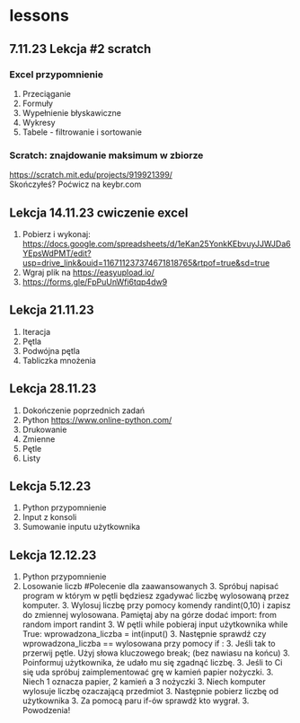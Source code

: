 # lessons

## 7.11.23 Lekcja #2 scratch

### Excel przypomnienie
1. Przeciąganie
1. Formuły
1. Wypełnienie błyskawiczne
1. Wykresy
1. Tabele - filtrowanie i sortowanie

### Scratch: znajdowanie maksimum w zbiorze
https://scratch.mit.edu/projects/919921399/  
Skończyłeś? Poćwicz na keybr.com

## Lekcja 14.11.23 cwiczenie excel
1. Pobierz i wykonaj: https://docs.google.com/spreadsheets/d/1eKan25YonkKEbvuyJJWJDa6YEpsWdPMT/edit?usp=drive_link&ouid=116711237374671818765&rtpof=true&sd=true
2. Wgraj plik na https://easyupload.io/
3. https://forms.gle/FpPuUnWfi6tqp4dw9

## Lekcja 21.11.23
1. Iteracja
2. Pętla
3. Podwójna pętla
4. Tabliczka mnożenia

## Lekcja 28.11.23
1. Dokończenie poprzednich zadań
2. Python https://www.online-python.com/
3. Drukowanie
4. Zmienne
5. Pętle
6. Listy

## Lekcja 5.12.23
1. Python przypomnienie
2. Input z konsoli
3. Sumowanie inputu użytkownika

## Lekcja 12.12.23
1. Python przypomnienie
2. Losowanie liczb
#Polecenie dla zaawansowanych
      3. Spróbuj napisać program w którym w pętli będziesz zgadywać liczbę wylosowaną przez komputer.
      3. Wylosuj liczbę przy pomocy komendy randint(0,10) i zapisz do zmiennej wylosowana. Pamiętaj aby na górze dodać import: from random import randint
      3. W pętli while pobieraj input użytkownika while True: wprowadzona_liczba = int(input()
      3. Następnie sprawdź czy wprowadzona_liczba == wylosowana przy pomocy if <warunek>:
      3. Jeśli tak to przerwij pętle. Użyj słowa kluczowego break; (bez nawiasu na końcu)
      3. Poinformuj użytkownika, że udało mu się zgadnąć liczbę.
      3. Jeśli to Ci się uda spróbuj zaimplementować grę w kamień papier nożyczki.
      3. Niech 1 oznacza papier, 2 kamień a 3 nożyczki
      3. Niech komputer wylosuje liczbę ozaczającą przedmiot
      3. Następnie pobierz liczbę od użytkownika
      3. Za pomocą paru if-ów sprawdź kto wygrał.
      3. Powodzenia!
